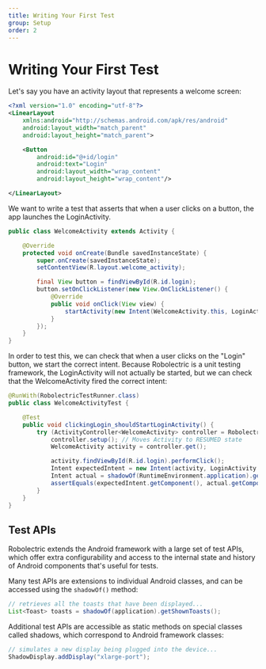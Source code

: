 ```yaml
---
title: Writing Your First Test
group: Setup
order: 2
---
```


# Writing Your First Test

Let's say you have an activity layout that represents a welcome screen:

```xml
<?xml version="1.0" encoding="utf-8"?>
<LinearLayout
    xmlns:android="http://schemas.android.com/apk/res/android"
    android:layout_width="match_parent"
    android:layout_height="match_parent">

    <Button
        android:id="@+id/login"
        android:text="Login"
        android:layout_width="wrap_content"
        android:layout_height="wrap_content"/>

</LinearLayout>
```

We want to write a test that asserts that when a user clicks on a button, the app launches the LoginActivity.

```java
public class WelcomeActivity extends Activity {

    @Override
    protected void onCreate(Bundle savedInstanceState) {
        super.onCreate(savedInstanceState);
        setContentView(R.layout.welcome_activity);

        final View button = findViewById(R.id.login);
        button.setOnClickListener(new View.OnClickListener() {
            @Override
            public void onClick(View view) {
                startActivity(new Intent(WelcomeActivity.this, LoginActivity.class));
            }
        });
    }
}
```

In order to test this, we can check that when a user clicks on the "Login" button, we start the correct intent. Because Robolectric is a unit testing framework, the LoginActivity will not actually be started, but we can check that the WelcomeActivity fired the correct intent:

```java
@RunWith(RobolectricTestRunner.class)
public class WelcomeActivityTest {

    @Test
    public void clickingLogin_shouldStartLoginActivity() {
        try (ActivityController<WelcomeActivity> controller = Robolectric.buildActivity(WelcomeActivity.class)) {
            controller.setup(); // Moves Activity to RESUMED state
            WelcomeActivity activity = controller.get();

            activity.findViewById(R.id.login).performClick();
            Intent expectedIntent = new Intent(activity, LoginActivity.class);
            Intent actual = shadowOf(RuntimeEnvironment.application).getNextStartedActivity();
            assertEquals(expectedIntent.getComponent(), actual.getComponent());
        }
    }
}
```

## Test APIs

Robolectric extends the Android framework with a large set of test APIs, which offer extra configurability and access to the internal state and history of Android components that's useful for tests.

Many test APIs are extensions to individual Android classes, and can be accessed using the `shadowOf()` method:

```java
// retrieves all the toasts that have been displayed...
List<Toast> toasts = shadowOf(application).getShownToasts();
```

Additional test APIs are accessible as static methods on special classes called shadows, which correspond to Android framework classes:

```java
// simulates a new display being plugged into the device...
ShadowDisplay.addDisplay("xlarge-port");
```

